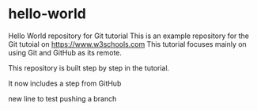 # hello-world
Hello World repository for Git tutorial
This is an example repository for the Git tutoial on https://www.w3schools.com
This tutorial focuses mainly on using Git and GitHub as its remote.

This repository is built step by step in the tutorial.

It now includes a step from GitHub

new line to test pushing a branch
